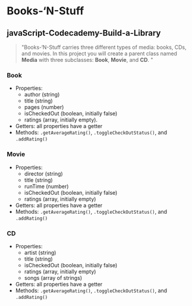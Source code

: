 # Books-‘N-Stuff
## javaScript-Codecademy-Build-a-Library
> "Books-‘N-Stuff carries three different types of media: books, CDs, and movies. In this project you will create a parent class named **Media** with three subclasses: **Book**, **Movie**, and **CD**. "

### Book  
- Properties: 
  - author (string)
  - title (string) 
  - pages (number) 
  - isCheckedOut (boolean, initially false)
  - ratings (array, initially empty).
- Getters: all properties have a getter
- Methods: `.getAverageRating()`, `.toggleCheckOutStatus()`, and `.addRating()`

### Movie  
- Properties: 
  - director (string)
  - title (string)
  - runTime (number)
  - isCheckedOut (boolean, initially false)
  - ratings (array, initially empty)
- Getters: all properties have a getter
- Methods: `.getAverageRating()`, `.toggleCheckOutStatus()`, and `.addRating()`

### CD  
- Properties: 
  - artist (string)
  - title (string)
  - isCheckedOut (boolean, initially false)
  - ratings (array, initially empty)
  - songs (array of strings)
- Getters: all properties have a getter
- Methods: `.getAverageRating()`, `.toggleCheckOutStatus()`, and `.addRating()`

